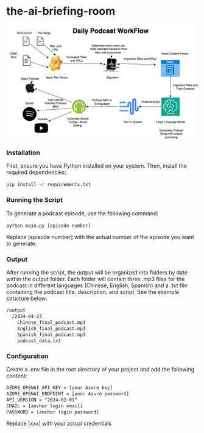 # the-ai-briefing-room

![Design Diagram](design_diagram.jpg)

### Installation

First, ensure you have Python installed on your system. Then, install the required dependencies:

`pip install -r requirements.txt`

### Running the Script
To generate a podcast episode, use the following command:

`python main.py [episode number]`

Replace [episode number] with the actual number of the episode you want to generate.

### Output
After running the script, the output will be organized into folders by date within the output folder. Each folder will contain three .mp3 files for the podcast in different languages (Chinese, English, Spanish) and a .txt file containing the podcast title, description, and script. See the example structure below:
```
/output
  /2024-04-23
    Chinese_final_podcast.mp3
    English_final_podcast.mp3
    Spanish_final_podcast.mp3
    podcast_data.txt
```


### Configuration
Create a .env file in the root directory of your project and add the following content:

```
AZURE_OPENAI_API_KEY = [your Azure key]
AZURE_OPENAI_ENDPOINT = [your Azure password]
API_VERSION = "2024-02-01"
EMAIL = [anchor login email]
PASSWORD = [anchor login password]
```

Replace [xxx] with your actual credentials
